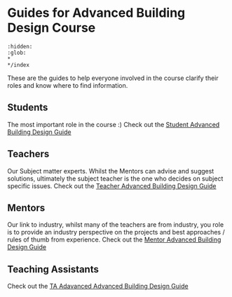 # Guides for Advanced Building Design Course
```{toctree}
:hidden:
:glob:
*
*/index
```
These are the guides to help everyone involved in the course clarify their roles and know where to find information.

## Students
The most important role in the course :)
Check out the [Student Advanced Building Design Guide](Student.md)

## Teachers
Our Subject matter experts. Whilst the Mentors can advise and suggest solutions, ultimately the subject teacher is the one who decides on subject specific issues.
Check out the [Teacher Advanced Building Design Guide](Teacher.md)

## Mentors
Our link to industry, whilst many of the teachers are from industry, you role is to provide an industry perspective on the projects and best approaches / rules of thumb from experience.
Check out the [Mentor Advanced Building Design Guide](Mentor.md)

## Teaching Assistants
Check out the [TA Adavanced Advanced Building Design Guide](TA.md)
